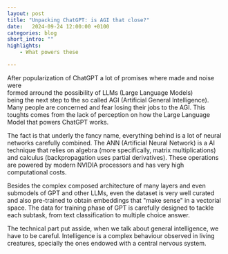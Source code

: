 ```yaml
---
layout: post
title: "Unpacking ChatGPT: is AGI that close?"
date:   2024-09-24 12:00:00 +0100
categories: blog 
short_intro: ""
highlights:
    - What powers these 

---
```


After popularization of ChatGPT a lot of promises where made and noise were  
formed arround the possibility of LLMs (Large Language Models)  
being the next step to the so called AGI (Artificial General Intelligence). 
Many people are concerned and fear losing their jobs to the AGI. 
This toughts comes from the lack of perception on how the 
Large Language Model that powers ChatGPT works. 

The fact is that underly the fancy name, everything behind is a lot of neural 
networks carefully combined. The ANN (Artificial Neural Network) is a AI technique
that relies on algebra (more specifically, matrix multiplications) and calculus
(backpropagation uses partial derivatives). These operations are powered by 
modern NVIDIA processors and has very high computational costs.

Besides the complex composed architecture of many layers and even submodels 
of GPT and other LLMs, even the dataset is very well curated and also pre-trained
to obtain embeddings that "make sense" in a vectorial space. The data for training 
phase of GPT is carefully designed to tackle each subtask, from text classification
to multiple choice answer. 

The technical part put asside, when we talk about general intelligence, we have
to be careful. Intelligence is a complex behaviour observed in living creatures,
specially the ones endowed with a central nervous system. 


<!--

## What's a large language model? 

In short words, a LLM is an artificial intelligence technique based on a neural
network  that is trained to predict the next word based on a sequence of word.
This explanation is something between the sacle of simplification-overcomplexity

```
        we are here 
           |
    |------x-------------------------------------------------------|
 its just                                                       linear
 predicting                                                     algebra
 the next word 
```

This is clearly not enough to understand better what this models are doing.
But how we can do it an how should we proceed? The main reason to undertand it 
better is because this kind of technology will become more imbricated in our
day-to-day life. A lot of hype already exists yet and all this noise is 
distractful.

For the how question, I believe there are many ways to get a minimal understanding
of a LLM architecture. Even for me, I started with many different YouTube videos, 
in special, the recent series from 3blue1brown. There's also a very good talk
from Jeff Dean that walks us through the main contributions of the natural
proccessing language that lead to what we know today for LLM. It was also enlightening 
for me reading the papers Dean mentions in his talk, they explain composing parts
of a LLM. And this is what we gonna explore in this article.

Taking the most famous model, the GPT, and breaking the achrnym apart, it means
Generative Pre-Trained Transformers. We gonna explore the pre-training concept, 
the generative part, and the most fundamental one, the transformer. But before that
we need to go through something more fundamental that is a Artificial Neural Network.

## Artificial Neural Networks 

ANN are the building blocks of most of modern AI applications. The name of the 
tecnhnique comes from the inspiration of biological neurons. Besides the name,
the inspiration stops here, since a real neuron is far more complex than a their 
artificial counterparts used to recognize images, predict your next favorite movie
or generate a paragraph of text.

An artificial neuron is often represented as the following image, where you 
have a series of input that has weights associated, after being weighted
they are combined in some way and goes trough an activation function. 
This activation function says if this neuron is active or not. 

Mathematically, the input can be represented as a vector, as the neuron weights.
The step to combine both input and weights is actually pretty simple. As they
have the same size, we can multiply each corresponding value and add them up.
In algebra this is called internal product. This product will produce a single 
number, what is perfect to feed our activation function. We can use many different
functions, the most famous are the sigmoid and retified linear unit (ReLU). This 
is how a single neuron works, but we can also combine multiple neurons into 
multiple layers with multiple outputs. This composability of ANN makes it 
a kind of universal function modeller. 

If, for example, we have a network with weights w = [1, -1, 1], and an input 
x = [0, 1, 0], the internal product of both vectors is x*w = 1x0 + 

In ANN there's to phases, the training phase, and inference phase. Training phase
is the core part of ANN, where we gonna discover the weights of our network 
based on the problem we want to solve. This involves initializing the weights with
random non-zero values, evaluate the result of the network 

## Making words into vectors

As we saw above, neural networks understand vectrors. But we humans use words 
as the basic construct to communicate. How can we translate words into something
that can be fed to NN? There are many ways we can do that, for example we can
transform our dataset in a binary dictionary and feed it to a network. Suppose
our dataset is composed of words "This is my dataset". The dictionary will looks
like something like this:

```
'00' => "this"
'01' => "is"
'10' => "my"
'11' => "dataset"
```
We can then interpret each key as a binary vector of dimension 2, e.g. the vector
for "this" would be `v = [0, 0]` and the one for dataset would be `v = [1, 1]`. 
We know can feed this vectors to a network. This representation is simple, 
you can do it compactly with some optimizations, but these vectors lacks a lot 
of desirable properties. They have spatial relationship. Words that have similar 
meanings might fall distant from each other. 

One clever solution to these un
-->
